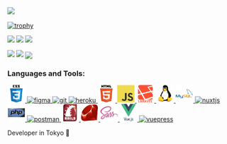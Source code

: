 <!-- Anurag's GitHub stats -->
<img width="680px"  src="https://github-readme-stats.vercel.app/api?username=Kyosuke-Kaneko&count_private=true&show_icons=true&include_all_commits=true&theme=onedark&line_height=20px&custom_title=Kyosuke's　Activity&layout=compact">

[![trophy](https://github-profile-trophy.vercel.app/?username=Kyosuke-Kaneko&theme=chalk&row=1&margin-h=5&margin-w=10)](https://github.com/ryo-ma/github-profile-trophy)

![](https://github-profile-summary-cards.vercel.app/api/cards/repos-per-language?username=Kyosuke-Kaneko&theme=dracula&count_private=true&include_all_commits=true)
![](https://github-profile-summary-cards.vercel.app/api/cards/most-commit-language?username=Kyosuke-Kaneko&theme=dracula&count_private=true&include_all_commits=true)
![](https://github-profile-summary-cards.vercel.app/api/cards/profile-details?username=Kyosuke-Kaneko&theme=dracula)

![](https://github-profile-summary-cards.vercel.app/api/cards/stats?username=Kyosuke-Kaneko&theme=dracula&count_private=true)
![](https://github-profile-summary-cards.vercel.app/api/cards/productive-time?username=Kyosuke-Kaneko&theme=dracula)
<img align="center" width="450px" src="https://github-readme-stats.vercel.app/api/top-langs/?username=Kyosuke-Kaneko&count_private=true&include_all_commits=true&layout=compact&theme=radical&custom_title=My　repository">
<!-- [Top Langs] -->


<h3 align="left">Languages and Tools:</h3>
<p align="left"> <a href="https://www.w3schools.com/css/" target="_blank"> <img src="https://raw.githubusercontent.com/devicons/devicon/master/icons/css3/css3-original-wordmark.svg" alt="css3" width="40" height="40"/> </a> <a href="https://www.figma.com/" target="_blank"> <img src="https://www.vectorlogo.zone/logos/figma/figma-icon.svg" alt="figma" width="40" height="40"/> </a> <a href="https://git-scm.com/" target="_blank"> <img src="https://www.vectorlogo.zone/logos/git-scm/git-scm-icon.svg" alt="git" width="40" height="40"/> </a> <a href="https://heroku.com" target="_blank"> <img src="https://www.vectorlogo.zone/logos/heroku/heroku-icon.svg" alt="heroku" width="40" height="40"/> </a> <a href="https://www.w3.org/html/" target="_blank"> <img src="https://raw.githubusercontent.com/devicons/devicon/master/icons/html5/html5-original-wordmark.svg" alt="html5" width="40" height="40"/> </a> <a href="https://developer.mozilla.org/en-US/docs/Web/JavaScript" target="_blank"> <img src="https://raw.githubusercontent.com/devicons/devicon/master/icons/javascript/javascript-original.svg" alt="javascript" width="40" height="40"/> </a> <a href="https://laravel.com/" target="_blank"> <img src="https://raw.githubusercontent.com/devicons/devicon/master/icons/laravel/laravel-plain-wordmark.svg" alt="laravel" width="40" height="40"/> </a> <a href="https://www.linux.org/" target="_blank"> <img src="https://raw.githubusercontent.com/devicons/devicon/master/icons/linux/linux-original.svg" alt="linux" width="40" height="40"/> </a> <a href="https://www.mysql.com/" target="_blank"> <img src="https://raw.githubusercontent.com/devicons/devicon/master/icons/mysql/mysql-original-wordmark.svg" alt="mysql" width="40" height="40"/> </a> <a href="https://nuxtjs.org/" target="_blank"> <img src="https://www.vectorlogo.zone/logos/nuxtjs/nuxtjs-icon.svg" alt="nuxtjs" width="40" height="40"/> </a> <a href="https://www.php.net" target="_blank"> <img src="https://raw.githubusercontent.com/devicons/devicon/master/icons/php/php-original.svg" alt="php" width="40" height="40"/> </a> <a href="https://postman.com" target="_blank"> <img src="https://www.vectorlogo.zone/logos/getpostman/getpostman-icon.svg" alt="postman" width="40" height="40"/> </a> <a href="https://rubyonrails.org" target="_blank"> <img src="https://raw.githubusercontent.com/devicons/devicon/master/icons/rails/rails-original-wordmark.svg" alt="rails" width="40" height="40"/> </a> <a href="https://www.ruby-lang.org/en/" target="_blank"> <img src="https://raw.githubusercontent.com/devicons/devicon/master/icons/ruby/ruby-original.svg" alt="ruby" width="40" height="40"/> </a> <a href="https://sass-lang.com" target="_blank"> <img src="https://raw.githubusercontent.com/devicons/devicon/master/icons/sass/sass-original.svg" alt="sass" width="40" height="40"/> </a> <a href="https://vuejs.org/" target="_blank"> <img src="https://raw.githubusercontent.com/devicons/devicon/master/icons/vuejs/vuejs-original-wordmark.svg" alt="vuejs" width="40" height="40"/> </a> <a href="https://vuepress.vuejs.org/" target="_blank"> <img src="https://raw.githubusercontent.com/AliasIO/wappalyzer/master/src/drivers/webextension/images/icons/VuePress.svg" alt="vuepress" width="40" height="40"/> </a> </p>
Developer in Tokyo 🗼
